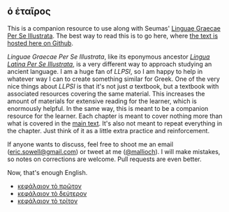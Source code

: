 ## ὁ ἑταῖρος

This is a companion resource to use along with Seumas' [Linguae Graecae Per Se Illustrata](https://github.com/seumasjeltzz/LinguaeGraecaePerSeIllustrata). The best way to read this is to go here, where [the text is hosted here on Github](https://github.com/Mallioch/hetairos).

*Linguae Graecae Per Se Illustrata*, like its eponymous ancestor [*Lingua Latina Per Se Illustrata*](https://www.hackettpublishing.com/lingua-latina-per-se-illustrata-series), is a very different way to approach studying an ancient language. I am a huge fan of *LLPSI*, so I am happy to help in whatever way I can to create something similar for Greek. One of the very nice things about *LLPSI* is that it's not just *a* textbook, but a textbook with associated resources covering the same material. This increases the amount of materials for extensive reading for the learner, which is enormously helpful. In the same way, this is meant to be a companion resource for the learner. Each chapter is meant to cover nothing more than what is covered in the [main text](https://github.com/seumasjeltzz/LinguaeGraecaePerSeIllustrata). It's also not meant to repeat everything in the chapter. Just think of it as a little extra practice and reinforcement.

If anyone wants to discuss, feel free to shoot me an email ([eric.sowell@gmail.com](mailto:eric.sowell@gmail.com)) or tweet at me ([@mallioch](https://twitter.com/mallioch)). I will make mistakes, so notes on corrections are welcome. Pull requests are even better.

Now, that's enough English.

* [κεφάλαιον τὸ πρῶτον](chapters/ch1)
* [κεφάλαιον τὸ δεύτερον](chapters/ch2)
* [κεφάλαιον τὸ τρίτον](chapters/ch3)
